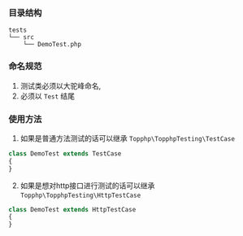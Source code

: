 ### 目录结构
```
tests
└── src
    └── DemoTest.php
```

### 命名规范
1. 测试类必须以大驼峰命名,
2. 必须以 `Test` 结尾


### 使用方法
1. 如果是普通方法测试的话可以继承 `Topphp\TopphpTesting\TestCase`
```php
class DemoTest extends TestCase
{
}
```

2. 如果是想对http接口进行测试的话可以继承 
`Topphp\TopphpTesting\HttpTestCase`

```php
class DemoTest extends HttpTestCase
{
}
```

